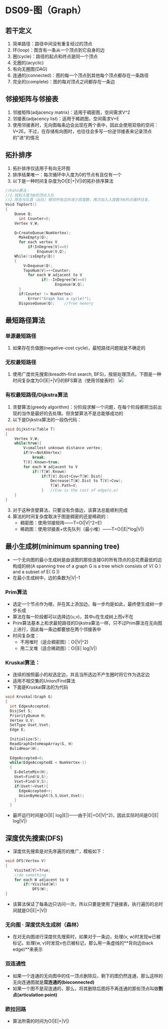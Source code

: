 # DS09-图（Graph）
## 若干定义
1. 简单路径：路径中间没有重复经过的顶点
2. 环(loop)：图含有一条从一个顶点到它自身的边
3. 圈(cycle)：路径的起点和终点是同一个顶点
4. 无圈的(acyclic)
5. 有向无圈图(DAG)
6. 连通的(connected)：图的每一个顶点到其他每个顶点都存在一条路径
7. 完全的(complete)：图的每对顶点之间都存在一条边
## 邻接矩阵与邻接表
1. 邻接矩阵(adjacency matrix)：适用于稠密图，空间需求V^2
2. 邻接表(adjacency list)：适用于稀疏图，空间需求V+E
3. 使用邻接表时，无向图每条边会出现在两个表中，因此会使用双倍的空间：V+2E。不过，在存储有向图时，也往往会多写一份逆邻接表来记录顶点的"进"的情况
## 拓扑排序
1. 拓扑排序仅适用于有向无环图  
2. 排序结果唯一：每次循环中入度为0的节点有且仅有一个  
3. 以下是一种时间复杂度为O(|E|+|V|)的拓扑排序算法
```c
//Kahn算法：
//1.找到入度为0的顶点入队
//2.除去与队首（出队）相邻所有边并减少其度数，再次加入入度数为0的点循环往复。
Void TopSort()
{
    Queue Q;
	  int Counter=0;
    Vertex V,W;
    
    Q=CreateQueue(NumVertex);
	  MakeEmpty(Q);
	  for each vertex V
		  if(InDegree[V]==0)
		      Enqueue(V,Q);
    While(!isEmpty(Q))
    {
        V=Dequeue(Q);
        TopoNum[V]=++Counter;
		  for each W adjacent to V
				if(--InDegree[W]==0)
					  Enqueue(W,Q);
	  }
	  if(Counter != NumVertex)
		  Error("Graph has a cycle!");
	  DisposeQueue(Q);    //free memory
```

## 最短路径算法
### 单源最短路径
1. 如果存在负值圈(negative-cost cycle)，最短路径问题就是不确定的
### 无权最短路径
1. 使用广度优先搜索(breadth-first search, BFS)，按层处理顶点。下图是一种时间复杂度为O(|E|+|V|)的BFS算法（使用邻接表时）
![](DS09-%E5%9B%BE%EF%BC%88Graph%EF%BC%89/IMG_0364.JPG)

### 有权最短路径/Dijkstra算法
1. 贪婪算法(greedy algorithm)：分阶段求解一个问题，在每个阶段都把当前出现的当作是最好的去处理。但贪婪算法不是总能够成功的
2. 以下是Dijkstra算法的一段伪代码：
```cpp
void Dijkstra(Table T)
{
	Vertex V,W;
	while(true){
		V=smallest unknown distance vertex;
		if(V==NotAVertex)
			break;
		T[V].Known=true;
		for each W adjacent to V
			if(!T[W].Known)
				if(T[V].Dist+Cvw<T[W].Dist{
					Decrease(T[W].Dist to T[V]+Cvw);
					T[W].Path=V;
				}	//Cvw is the cost of edge(v,w)
	}
}
```
3. 对于这种贪婪算法，只要没有负值边，该算法总能顺利完成
4. 算法的时间复杂度取决于图是稠密的还是稀疏的：
	- 稠密图：使用邻接矩阵——T=O(|V|^2+E)
	- 稀疏图：使用邻接表+优先队列（最小堆）——T=O(|E|*log|V|)
## 最小生成树(minimum spanning tree)
- 一个无向图的最小生成树是由该图的那些连接G的所有顶点的总花费最低的边构成的树(A spanning tree of a graph G is a tree which consists of V( G ) and a subset of E( G ))
- 在最小生成树中，边的条数为|V|-1
### Prim算法
- 选定一个节点作为根，并在其上添加边，每一步均是如此，最终使生成树一步步长成
- 算法在每一阶段都可以选择边(u,v)，其中u在生成树上而v不在
- Prim算法基本上和求最短路径的Dijkstra算法一样，只不过Prim算法在无向图上进行，因此每一条边都要放在两个邻接表中
- 时间复杂度：
	- 不用堆时（适合稠密图）：O(|V|^2)
	- 用二叉堆（适合稀疏图）：O(|E| log|V|)
### Kruskal算法：
- 连续的按照最小的权选定边，并且当所选边不产生圈时将它作为选定边
- 适用不相交集的Union/Find算法
- 下面是Kruskal算法的为代码
```cpp
void Kruskal(Graph G)
{
  int EdgesAccepted;
  DisjSet S;
  PriorityQueue H;
  Vertex U,V;
  SetType Uset,Vset;
  Edge E;
  
  Initialize(S);
  ReadGraphIntoHeapArray(G, H)
  BulidHear(H);
  
  EdgeAccepted=0;
  while(EdgeAcceptedE < NumVertex-1)
  {
    E=DeleteMin(H);
    Uset=Find(U,S);
    Vset=Find(V,S);
    if(Uset!=Vset){
      EdgeAccepted++;
      UnionByHeight(S,S,Uset,Vset);
    }
  }
```
- 最坏运行时间是O(|E| log|E|)——由于|E|=O(|V|^2)，因此实际时间是O(|E| log|V|)
## 深度优先搜索(DFS)
- 深度优先搜索是对先序遍历的推广，模板如下：
```cpp
void DFS(Vertex V)
{
	Visited[V]=True;
	//do something
	for each W adjacent to V
		if(!Visited[W])
			DFS(W);
}
```
- 该算法保证了每条边只访问一次，所以只要是使用了链接表，执行遍历的总时间就是O(|E|+|V|)
### 无向图 · 深度优先生成树（森林）
- 在对无向图进行深度优先搜索时，如果对于一条边，处理(v, w)时发现w已被标记，处理(w, v)时发现v也已被标记，那么用一条虚线的**背向边(back edge)**来表示
### 双连通性
- 如果一个连通的无向图中的任一顶点删除后，剩下的图仍然连通，那么这样的无向连通图就是**双连通的(bioconnected)**
- 如果一个图不是双连通的，那么，将其删除后图将不再连通的那些顶点叫做**割点(articulation point)**
### 欧拉回路
- 算法所需的时间为O(|E|+|V|)

